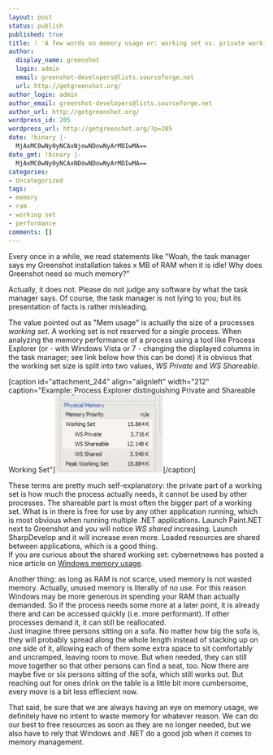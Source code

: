 ```yaml
---
layout: post
status: publish
published: true
title: ! 'A few words on memory usage or: working set vs. private working set'
author:
  display_name: greenshot
  login: admin
  email: greenshot-developers@lists.sourceforge.net
  url: http://getgreenshot.org/
author_login: admin
author_email: greenshot-developers@lists.sourceforge.net
author_url: http://getgreenshot.org/
wordpress_id: 205
wordpress_url: http://getgreenshot.org/?p=205
date: !binary |-
  MjAxMC0wNy0yNCAxNjowNDowNyArMDIwMA==
date_gmt: !binary |-
  MjAxMC0wNy0yNCAxNDowNDowNyArMDIwMA==
categories:
- Uncategorized
tags:
- memory
- ram
- working set
- performance
comments: []
---
```

<p>Every once in a while, we read statements like "Woah, the task manager says my Greenshot installation takes x MB of RAM when it is idle! Why does Greenshot need so much memory?"</p>
<p>Actually, it does not. Please do not judge any software by what the task manager says. Of course, the task manager is not lying to you; but its presentation of facts is rather misleading.</p>
<p>The value pointed out as "Mem usage" is actually the size of a processes <em>working set</em>. A working set is not reserved for a single process. When analyzing the memory performance of a process using a tool like Process Explorer (or - with Windows Vista or 7 - changing the displayed columns in the task manager; see link below how this can be done) it is obvious that the working set size is split into two values, <em>WS Private</em> and <em>WS Shareable</em>. </p>
<p>[caption id="attachment_244" align="alignleft" width="212" caption="Example: Process Explorer distinguishing Private and Shareable Working Set"]<a href="/assets/wp-content/uploads/2010/07/working_set.jpg"><img src="/assets/wp-content/uploads/2010/07/working_set.jpg" alt="Process Explorer screenshot" title="Private vs. Shareable Working Set" width="212" height="153" class="size-full wp-image-244" /></a>[/caption]</p>
<p>These terms are pretty much self-explanatory: the private part of a working set is how much the process actually needs, it cannot be used by other processes. The shareable part is most often the bigger part of a working set. What is in there is free for use by any other application running, which is most obvious when running multiple .NET applications. Launch Paint.NET next to Greenshot and you will notice <em>WS shared</em> increasing. Launch SharpDevelop and it will increase even more. Loaded resources are shared between applications, which is a good thing.<br />
If you are curious about the shared working set: cybernetnews has posted a nice article on <a href="http://cybernetnews.com/cybernotes-windows-memory-usage-explained/">Windows memory usage</a>.</p>
<p>Another thing: as long as RAM is not scarce, used memory is not wasted memory. Actually, unused memory is literally of no use. For this reason Windows may be more generous in spending your RAM than actually demanded. So if the process needs some more at a later point, it is already there and can be accessed quickly (i.e. more performant). If other processes demand it, it can still be reallocated.<br />
Just imagine three persons sitting on a sofa. No matter how big the sofa is, they will probably spread along the whole length instead of stacking up on one side of it, allowing each of them some extra space to sit comfortably and uncramped, leaving room to move. But when needed, they can still move together so that other persons can find a seat, too. Now there are maybe five or six persons sitting of the sofa, which still works out. But reaching out for ones drink on the table is a little bit more cumbersome, every move is a bit less effiecient now.</p>
<p>That said, be sure that we are always having an eye on memory usage, we definitely have no intent to waste memory for whatever reason. We can do our best to free resources as soon as they are no longer needed, but we also have to rely that Windows and .NET do a good job when it comes to memory management.</p>
